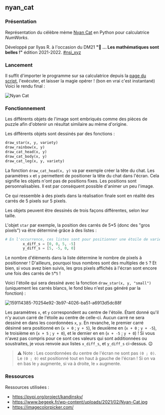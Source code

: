 ## nyan_cat

### Présentation

Représentation du célèbre mème [Nyan Cat](https://fr.wikipedia.org/wiki/Nyan_Cat) en Python pour calculatrice *NumWorks*.

Développé par Ilyas R. à l'occasion du DM21 **"💖 … Les mathématiques sont belles !"** édition 2021-2022. [#nsi_xyz](https://twitter.com/nsi_xyz)

### Lancement

Il suffit d'importer le programme sur sa calculatrice depuis la [page du script](https://my.numworks.com/python/ikario198/dm21), l'exécuter, et laisser la magie opérer ! (bon en vrai c'est instantané)
Voici le rendu final :

![Nyan Cat](https://user-images.githubusercontent.com/58112248/159076183-714c2f6c-8875-4953-8897-c13195255c60.png)


### Fonctionnement

Les différents objets de l'image sont embriqués comme des pièces de puzzle afin d'obtenir un résultat similaire au mème d'origine.

Les différents objets sont dessinés par des fonctions :
```py
draw_star(x, y, variety)
draw_rainbow(x, y)
draw_cat_head(x, y)
draw_cat_body(x, y)
draw_cat_leg(x, y, variety)
```
La fonction `draw_cat_head(x, y)` va par exemple créer la tête du chat. Les paramètres `x` et `y` permettent de positioner la tête du chat dans l'écran. Cela signifie les objets n'ont pas de positions fixes. Les positions sont personnalisables. Il est par conséquent possible d'animer un peu l'image.

Ce qui ressemble à des pixels dans la réalisation finale sont en réalité des carrés de 5 pixels sur 5 pixels.

Les objets peuvent être dessinés de trois façons différentes, selon leur taille.

L'objet `star` par exemple, la position des carrés de 5\*5 (donc des "gros pixels") va être déterminé grâce à des listes :
```py
# En l'occurrence, ces listes sont pour positionner une étoile de variety "small"
        x_diff_s = [0, 0, 5, -5]
        y_diff_s = [5, -5, 0, 0]
```
Le nombre d'éléments dans la liste détermine le nombre de pixels à positionner ! D'ailleurs, pourquoi tous nombres sont des multiples de `5` ? Et bien, si vous avez bien suivis, les gros pixels affichés à l'écran sont encore une fois des carrés de `5`\*`5` !

Voici l'étoile qui sera dessiné avec la fonction `draw_star(x, y, "small")` (uniquement les carrés blancs, le fond bleu n'est pas généré par la fonction) :

![159114385-70254e92-3b97-4026-ba51-a6913d5dc88f](https://user-images.githubusercontent.com/58112248/159115090-296bcc16-79ed-4ce4-8fbb-0895d5059c64.png)

Les paramètres `x`, et `y` correspondent au centre de l'étoile. Étant donné qu'il n'y aucun carré de l'étoile au centre de celle-ci. Aucun carré ne sera dessiné en dans les coordonnées `x`, `y`. En revanche, le premier carré désinné sera positionné en (`x + 0` ; `y + 5`), le deuxième en (`x + 0` ; `y + -5`), le troisième en (`x + 5` ; `y + 0`), et le dernier en en (`x + -5` ; `y + 0`) ! Si vous n'avez pas compris pour ce sont ces valeurs qui sont additionnées ou soustraites, je vous renvoie aux listes `x_diff_s`, et `y_diff_s` ci-dessus. 😉

> ⚠️ Note : Les coordonnées du centre de l'écran ne sont pas `(0 ; 0)`. Le `(0 ; 0)` est positionné tout en haut à gauche de l'écran ! Si on va en bas le `y` augmente, si va à droite, le `x` augmente.


### Ressources

Ressources utilisées :
- https://pypi.org/project/kandinsky/
- https://www.begeek.fr/wp-content/uploads/2021/02/Nyan-Cat.jpg
- https://imagecolorpicker.com/
